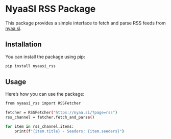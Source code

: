 # NyaaSI RSS Package

This package provides a simple interface to fetch and parse RSS feeds from [nyaa.si](https://nyaa.si/).

## Installation

You can install the package using pip:

```bash
pip install nyaasi_rss
```

## Usage

Here’s how you can use the package:

```bash
from nyaasi_rss import RSSFetcher

fetcher = RSSFetcher("https://nyaa.si/?page=rss")
rss_channel = fetcher.fetch_and_parse()

for item in rss_channel.items:
    print(f"{item.title} - Seeders: {item.seeders}")
```
